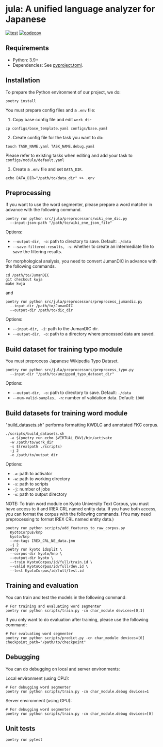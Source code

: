 # jula: A unified language analyzer for Japanese

[![test](https://github.com/ku-nlp/jula/actions/workflows/test.yml/badge.svg)](https://github.com/ku-nlp/jula/actions/workflows/test.yml)
[![codecov](https://codecov.io/gh/ku-nlp/jula/branch/main/graph/badge.svg?token=A9FWWPLITO)](https://codecov.io/gh/ku-nlp/jula)

## Requirements

- Python: 3.9+
- Dependencies: See [pyproject.toml](./pyproject.toml).

## Installation

To prepare the Python environment of our project, we do:
```shell
poetry install
```

You must prepare config files and a `.env` file:
1. Copy base config file and edit `work_dir`
```shell
cp configs/base_template.yaml configs/base.yaml
```
2. Create config file for the task you want to do:
```shell
touch TASK_NAME.yaml TASK_NAME.debug.yaml
```
Please refer to existing tasks when editing and add your task to `configs/module/default.yaml`

3. Create a `.env` file and set `DATA_DIR`.
```shell
echo DATA_DIR="/path/to/data_dir" >> .env
```

## Preprocessing
If you want to use the word segmenter, please prepare a word matcher in advance with the following command.
```shell
poetry run python src/jula/preprocessors/wiki_ene_dic.py
  --input-json-path "/path/to/wiki_ene_json_file"
```
Options:
- `--output-dir, -o`: path to directory to save. Default: `./data`
- `--save-filtered-results, -s`: whether to create an intermediate file to save the filtering results.

For morphological analysis, you need to convert JumanDIC in advance with the following commands.
```shell
cd /path/to/JumanDIC
git checkout kwja
make kwja
```
and
```shell
poetry run python src/jula/preprocessors/preprocess_jumandic.py
  --input-dir /path/to/JumanDIC
  --output-dir /path/to/dic_dir
```
Options:
- `--input-dir, -i`: path to the JumanDIC dir.
- `--output-dir, -o`: path to a directory where processed data are saved.

## Build dataset for training typo module
You must preprocess Japanese Wikipedia Typo Dataset.
```shell
poetry run python src/jula/preprocessors/preprocess_typo.py
  --input-dir "/path/to/unzipped_typo_dataset_dir"
```
Options:
- `--output-dir, -o`: path to directory to save. Default: `./data`
- `--num-valid-samples, -n`: number of validation data. Default: `1000`

## Build datasets for training word module
"build_datasets.sh" performs formatting KWDLC and annotated FKC corpus.
```shell
./scripts/build_datasets.sh
  -a $(poetry run echo $VIRTUAL_ENV)/bin/activate
  -w /path/to/work_dir
  -s $(realpath ./scripts)
  -j 2
  -o /path/to/output_dir
```
Options:
- `-a`: path to activator
- `-w`: path to working directory
- `-s`: path to scripts
- `-j`: number of jobs
- `-o`: path to output directory

NOTE:
To train word module on Kyoto University Text Corpus, you must have access to it and IREX CRL named entity data.
If you have both access, you can format the corpus with the following commands.
(You may need preprocessing to format IREX CRL named entity data.)
```shell
poetry run python scripts/add_features_to_raw_corpus.py
  KyotoCorpus/knp
  kyoto/knp
  --ne-tags IREX_CRL_NE_data.jmn
  -j 2
poetry run kyoto idsplit \
  --corpus-dir kyoto/knp \
  --output-dir kyoto \
  --train KyotoCorpus/id/full/train.id \
  --valid KyotoCorpus/id/full/dev.id \
  --test KyotoCorpus/id/full/test.id
```

## Training and evaluation
You can train and test the models in the following command:
```shell
# For training and evaluating word segmenter
poetry run python scripts/train.py -cn char_module devices=[0,1]
```

If you only want to do evaluation after training, please use the following command:
```shell
# For evaluating word segmenter
poetry run python scripts/predict.py -cn char_module devices=[0] checkpoint_path="/path/to/checkpoint"
```

## Debugging
You can do debugging on local and server environments:

Local environment (using CPU):
```shell
# For debugging word segmenter
poetry run python scripts/train.py -cn char_module.debug devices=1
```
Server environment (using GPU):
```shell
# For debugging word segmenter
poetry run python scripts/train.py -cn char_module.debug devices=[0]
```

## Unit tests

```shell
poetry run pytest
```
